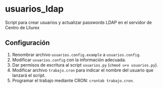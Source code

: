 # usuarios_ldap
Script para crear usuarios y actualizar passwords LDAP en el servidor de Centro de Lliurex

## Configuración
1. Renombrar archivo `usuarios.config.example` a `usuarios.config`.
2. Modificar `usuarios.config` con la información adecuada.
3. Dar permisos de escritura al script `usuarios.py` (`chmod u+x usuarios.py`).
4. Modificar archivo `trabajo.cron` para indicar el nombre del usuario que lanzará el script.
5. Programar el trabajo mediante CRON: `crontab trabajo.cron`.
